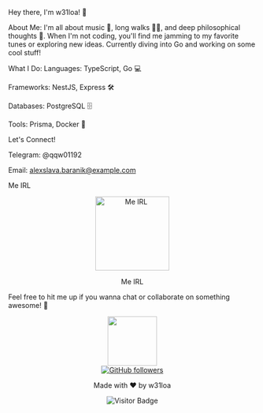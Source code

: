 Hey there, I'm w31loa! 👋

About Me:
I'm all about music 🎵, long walks 🚶‍♂️, and deep philosophical thoughts 🤔. When I'm not coding, you'll find me jamming to my favorite tunes or exploring new ideas. Currently diving into Go and working on some cool stuff!

What I Do:
  Languages: TypeScript, Go 💻
  
  Frameworks: NestJS, Express 🛠️
  
  Databases: PostgreSQL 🗄️

Tools: 
  Prisma, Docker 🐳

Let's Connect!

Telegram: @qqw01192

Email: alexslava.baranik@example.com

Me IRL
<div align="center"> <img src="https://chat.mistral.ai/_next/image?url=https%3A%2F%2Fmistralaichatupprodswe.blob.core.windows.net%2Fchat-images%2Fassistant%2Fd0%2F8f%2Fb0%2Fd08fb02d-8050-4482-975f-651ab8294e81%2Fc7415844-b43d-417b-aec2-c1ae1b032815%2Fa11c2975-394a-45fd-a8f3-18d4fc3e17bd%3Fsv%3D2024-11-04%26st%3D2024-11-22T13%253A32%253A42Z%26se%3D2024-11-22T14%253A32%253A42Z%26sr%3Db%26sp%3Drade%26sig%3DHkm6IPL6cVsgRgRkxkDMks2Y8%252Fexw9o%252FxNXAs7cp14Q%253D&w=1080&q=75" alt="Me IRL" width="150"/> <p>Me IRL</p> </div>

Feel free to hit me up if you wanna chat or collaborate on something awesome! 🚀

<div align="center"> <img src="https://media.giphy.com/media/LnQjpWaON8KrE/giphy.gif" width="100"/> </div>

<div align="center"> <a href="https://github.com/w31loa"> <img src="https://img.shields.io/github/followers/w31loa?label=Follow&style=social" alt="GitHub followers"/> </a> </div>

<div align="center"> <p>Made with ❤️ by w31loa</p> </div>
<div align="center"> <img src="https://visitor-badge.glitch.me/badge?page_id=w31loa.w31loa" alt="Visitor Badge"/> </div>

